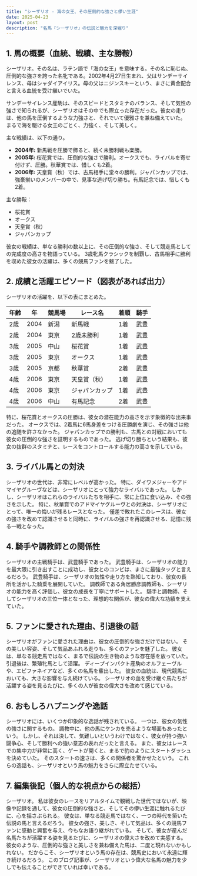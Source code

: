 ```yaml
---
title: "シーザリオ - 海の女王、その圧倒的な強さと儚い生涯"
date: 2025-04-23
layout: post
description: "名馬『シーザリオ』の伝説と魅力を深堀り"
---
```


## 1. 馬の概要（血統、戦績、主な勝鞍）

シーザリオ。その名は、ラテン語で「海の女王」を意味する。その名に恥じぬ、圧倒的な強さを誇った名牝である。2002年4月27日生まれ、父はサンデーサイレンス、母はシャダイアイリス。母の父はニジンスキーという、まさに黄金配合と言える血統を受け継いでいた。

サンデーサイレンス産駒は、そのスピードとスタミナのバランス、そして気性の強さで知られるが、シーザリオはその中でも際立った存在だった。彼女の走りは、他の馬を圧倒するような力強さと、それでいて優雅さを兼ね備えていた。  まるで海を駆ける女王のごとく、力強く、そして美しく。

主な戦績は、以下の通り。

* **2004年:** 新馬戦を圧勝で飾ると、続く未勝利戦も楽勝。
* **2005年:** 桜花賞では、圧倒的な強さで勝利。オークスでも、ライバルを寄せ付けず、圧勝。秋華賞では、惜しくも2着。
* **2006年:**  天皇賞（秋）では、古馬相手に堂々の勝利。ジャパンカップでは、強豪揃いのメンバーの中で、見事な逃げ切り勝ち。有馬記念では、惜しくも2着。

主な勝鞍：

* 桜花賞
* オークス
* 天皇賞（秋）
* ジャパンカップ


彼女の戦績は、単なる勝利の数以上に、その圧倒的な強さ、そして競走馬としての完成度の高さを物語っている。  3歳牝馬クラシックを制覇し、古馬相手に勝利を収めた彼女の活躍は、多くの競馬ファンを魅了した。


## 2. 成績と活躍エピソード（図表があれば出力）

シーザリオの活躍を、以下の表にまとめた。

| 年齢 | 年 | 競馬場 | レース名 | 着順 | 騎手 |
|---|---|---|---|---|---|
| 2歳 | 2004 | 新潟 | 新馬戦 | 1着 |  武豊 |
| 2歳 | 2004 | 東京 | 2歳未勝利 | 1着 | 武豊 |
| 3歳 | 2005 | 中山 | 桜花賞 | 1着 | 武豊 |
| 3歳 | 2005 | 東京 | オークス | 1着 | 武豊 |
| 3歳 | 2005 | 京都 | 秋華賞 | 2着 | 武豊 |
| 4歳 | 2006 | 東京 | 天皇賞（秋） | 1着 | 武豊 |
| 4歳 | 2006 | 東京 | ジャパンカップ | 1着 | 武豊 |
| 4歳 | 2006 | 中山 | 有馬記念 | 2着 | 武豊 |


特に、桜花賞とオークスの圧勝は、彼女の潜在能力の高さを示す象徴的な出来事だった。  オークスでは、2着馬に6馬身差をつける圧勝劇を演じ、その強さは他の追随を許さなかった。  ジャパンカップでの勝利も、古馬との対戦においても彼女の圧倒的な強さを証明するものであった。  逃げ切り勝ちという結果も、彼女の抜群のスタミナと、レースをコントロールする能力の高さを示している。


## 3. ライバル馬との対決

シーザリオの世代は、非常にレベルが高かった。  特に、ダイワメジャーやアドマイヤグルーヴなどは、シーザリオにとって強力なライバルであった。  しかし、シーザリオはこれらのライバルたちを相手に、常に上位に食い込み、その強さを示した。  特に、秋華賞でのアドマイヤグルーヴとの対決は、シーザリオにとって、唯一の悔いが残るレースとなった。  僅差で敗れたこのレースは、彼女の強さを改めて認識させると同時に、ライバルの強さを再認識させる、記憶に残る一戦となった。


## 4. 騎手や調教師との関係性

シーザリオの主戦騎手は、武豊騎手であった。  武豊騎手は、シーザリオの能力を最大限に引き出すことに成功し、彼女とのコンビは、まさに最強タッグと言えるだろう。  武豊騎手は、シーザリオの気性や走り方を熟知しており、彼女の長所を活かした騎乗を展開していた。  調教師である角居勝彦調教師も、シーザリオの能力を高く評価し、彼女の成長を丁寧にサポートした。  騎手と調教師、そしてシーザリオの三位一体となった、理想的な関係が、彼女の偉大な功績を支えていた。


## 5. ファンに愛された理由、引退後の話

シーザリオがファンに愛された理由は、彼女の圧倒的な強さだけではない。  その美しい容姿、そして気品あふれる走りも、多くのファンを魅了した。  彼女は、単なる競走馬ではなく、まるで伝説の生き物のような存在感を放っていた。  引退後は、繁殖牝馬として活躍。  ディープインパクト産駒のオルフェーヴルや、エピファネイアなど、多くの名馬を輩出した。  彼女の血統は、現代競馬においても、大きな影響を与え続けている。  シーザリオの血を受け継ぐ馬たちが活躍する姿を見るたびに、多くの人が彼女の偉大さを改めて感じている。


## 6. おもしろハプニングや逸話

シーザリオには、いくつか印象的な逸話が残されている。  一つは、彼女の気性の強さに関するもの。  調教中に、他の馬にケンカを売るような場面もあったという。  しかし、それは決して、気難しいというわけではなく、彼女が持つ強い闘争心、そして勝利への強い意志の表れだったと言える。  また、彼女はレースでの集中力が非常に高く、ゲートが開くと、まるで豹のようにスタートダッシュを決めていた。  そのスタートの速さは、多くの関係者を驚かせたという。  これらの逸話も、シーザリオという馬の魅力をさらに際立たせている。


## 7. 編集後記（個人的な視点からの総括）

シーザリオ。  私は彼女のレースをリアルタイムで観戦した世代ではないが、映像や記録を通して、彼女の圧倒的な強さと、そしてその儚い生涯に触れるたびに、心を揺さぶられる。  彼女は、単なる競走馬ではなく、一つの時代を築いた伝説の馬と言えるだろう。  彼女の強さ、美しさ、そして気品は、多くの競馬ファンに感動と興奮を与え、今もなお語り継がれている。  そして、彼女が産んだ名馬たちが活躍する姿を見るたびに、シーザリオの偉大さを改めて実感する。  彼女のような、圧倒的な強さと美しさを兼ね備えた馬は、二度と現れないかもしれない。  だからこそ、シーザリオという馬の存在は、競馬史において永遠に輝き続けるだろう。  このブログ記事が、シーザリオという偉大な名馬の魅力を少しでも伝えることができていれば幸いである。

